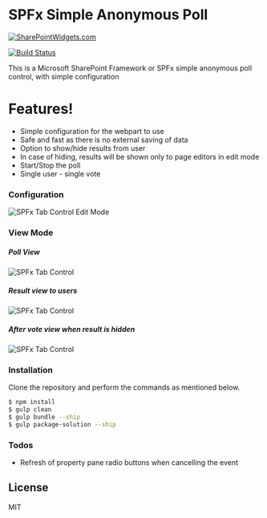 # SPFx Simple Anonymous Poll

[![SharePointWidgets.com](/Images/sharePointWidgetsBanner.png?raw=true)](https://www.sharepointwidgets.com)

[![Build Status](https://travis-ci.org/joemccann/dillinger.svg?branch=master)](https://github.com/SumitKanchan4/SPFxAnonymousPoll)

This is a Microsoft SharePoint Framework or SPFx simple anonymous poll control, with simple configuration

# Features!

  - Simple configuration for the webpart to use
  - Safe and fast as there is no external saving of data
  - Option to show/hide results from user
  - In case of hiding, results will be shown only to page editors in edit mode
  - Start/Stop the poll 
  - Single user - single vote
 
### Configuration

![SPFx Tab Control Edit Mode](/Images/SPFxTab-EditMode.png?raw=true)

### View Mode

##### Poll View
![SPFx Tab Control](/Images/SPFxTab-ViewMode.png?raw=true)

##### Result view to users
![SPFx Tab Control](/Images/SPFxTab-ViewMode.png?raw=true)

##### After vote view when result is hidden
![SPFx Tab Control](/Images/SPFxTab-ViewMode.png?raw=true)
### Installation

Clone the repository and perform the commands as mentioned below.

```sh
$ npm install
$ gulp clean
$ gulp bundle --ship
$ gulp package-solution --ship
```

### Todos

 - Refresh of property pane radio buttons when cancelling the event

License
----

MIT
